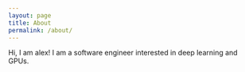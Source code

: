 ```yaml
---
layout: page
title: About
permalink: /about/
---
```

Hi, I am alex! I am a software engineer interested in deep learning and GPUs. 
